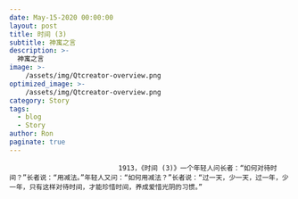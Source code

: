 ```yaml
---
date: May-15-2020 00:00:00
layout: post
title: 时间 (3)
subtitle: 神寓之言
description: >-
  神寓之言
image: >-
    /assets/img/Qtcreator-overview.png
optimized_image: >-
    /assets/img/Qtcreator-overview.png
category: Story
tags:
  - blog
  - Story
author: Ron
paginate: true
---
```


							　　1913，《时间 (3)》一个年轻人问长者：“如何对待时间？”长者说：“用减法。”年轻人又问：“如何用减法？”长者说：“过一天，少一天，过一年，少一年，只有这样对待时间，才能珍惜时间，养成爱惜光阴的习惯。”
							
							
						